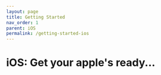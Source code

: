 ```yaml
---
layout: page
title: Getting Started 
nav_order: 1
parent: iOS
permalink: /getting-started-ios
---
```


# iOS: Get your apple's ready...